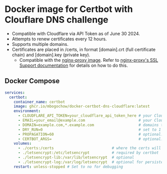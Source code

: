 # Docker image for Certbot with Clouflare DNS challenge

- Compatible with Cloudflare via API Token as of June 30 2024.
- Attempts to renew certificates every 12 hours.
- Supports multiple domains.
- Certificates are placed in /certs, in format [domain].crt (full certificate chain) and [domain].key (private key).
  - Compatible with the [nginx-proxy image](https://github.com/nginx-proxy/nginx-proxy). Refer to [nginx-proxy's SSL Support documentation](https://github.com/nginx-proxy/nginx-proxy/tree/main/docs#ssl-support) for details on how to do this.

## Docker Compose

```yaml
services:
  certbot:
    container_name: certbot
    image: ghcr.io/mbogochow/docker-certbot-dns-cloudflare:latest
    environment:
      - CLOUDFLARE_API_TOKEN=your_cloudflare_api_token_here # your Cloudflare API token
      - EMAIL=your_email@example.com                        # your Cloudflare email
      - DOMAIN=example.com,*.example.com                    # domains to create certificate for separate by commas
      - DRY_RUN=0                                           # set to 1 to perform a dry run without saving certificates
      - PROPAGATION=60                                      # optional: seconds to wait for DNS propagation (default: not set)
      - CERTBOT_ARGS=                                       # optional: additional arguments to pass to certbot on container launch (not on renew)
    volumes:
      - ./certs:/certs                          # where the certs will be stored
      - ./letsencrypt:/etc/letsencrypt          # required by certbot
      - ./letsencrypt-lib:/var/lib/letsencrypt  # optional
      - ./letsencrypt-log:/var/log/letsencrypt  # optional for persistent logging
    restart: unless-stopped # Set to no for debugging
```
